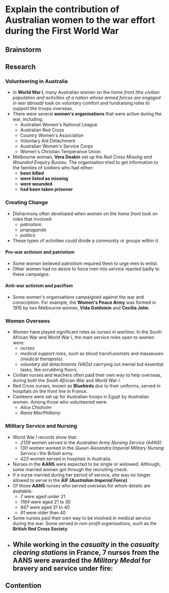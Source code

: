 # Explain the contribution of Australian women to the war effort during the First World War
## Brainstorm
## Research
### Volunteering in Australia
- In **World War I**, many Australian women on the *home front (the civilian population and activities of a nation whose armed forces are engaged in war abroad)* took on voluntary comfort and fundraising roles to support the troops overseas.
- There were several **women's organisations** that were active during the war, including:
	- Australian Women's National League
	- Australian Red Cross
	- Country Women's Association
	- Voluntary Aid Detachment
	- Australian Women's Service Corps
	- Women's Christian Temperance Union
-  Melbourne woman, **Vera Deakin** set up the *Red Cross Missing and Wounded Enquiry Bureau*. The organisation tried to get information to the families of soldiers who had either:
	-  **been killed**
	-  **were listed as missing**
	-  **were wounded**
	-  **had been taken prisoner**

### Creating Change
- Disharmony often developed when women on the *home front* took on roles that involved:
	- *patriotism*
	- *propaganda*
	- *politics*	
-  These types of activities could divide a community or groups within it.

#### Pro-war activism and patriotism
- Some women believed patriotism required them to urge men to enlist. 
- Other women had no desire to force men into service reacted badly to these campaigns.

#### Anti-war activism and pacifism
- Some women's organisations campaigned against the war and *conscription*. For example, the **Women's Peace Army** was formed in 1915 by two Melbourne women, **Vida Goldstein** and **Cecilia	John**.

### Women Oversees
- Women have played significant roles as *nurses in wartime*. In the South African War and World War I, the main service roles open to women were:
	- *nurses*
	- *medical support roles*, such as blood transfusionists and masseuses *(medical therapists)*.
	- *voluntary aid detachments (VADs)* carrrying out menial but essential tasks, like scrubbing floors.
- Civilian nurses and teachers often paid their own way to help overseas, during both the *South African War* and *World War I*.
- Red Cross nurses, known as **Bluebirds** due to their uniforms, served in hospitals on the front line in France.
- Canteens were set up for Australian troops in Egypt by Australian women. Among those who volunteered were:
	- *Alice Chisholm*
	- *Rania MacPhillamy*

### Military Service and Nursing
- World War I records show that:
	- *2139* women served in the *Australian Army Nursing Service (AANS)*
	- *130* women worked in the *Queen Alexandra Imperial Military Nursing Service* i the British army.
	- *423* women served in hospitals in Australia.
-  Nurses in the **AANS** were expected to be single or widowed. Although, some married women got through the recruiting check.
-  If a nurse married during her period of service, she was no longer allowed to serve in the **AIF _(Australian Imperial Force)_**.
-  Of those **AANS** nurses who served overseas for whom details are available:
	-  *7* were aged under 21
	-  *1184* were aged 21 to 30
	-  *947* were aged 31 to 40
	-  *91* were older than 40
- Some nurses paid their own way to be involved in medical service during the war. Some served in *non-profit organisations*, such as the **British Red Cross Society**.
- While working in the *casualty* in the *casualty clearing stations* in France, 7 nurses from the **AANS** were awarded the *Military Medal* for bravery and service under fire:
	- 	
## Contention